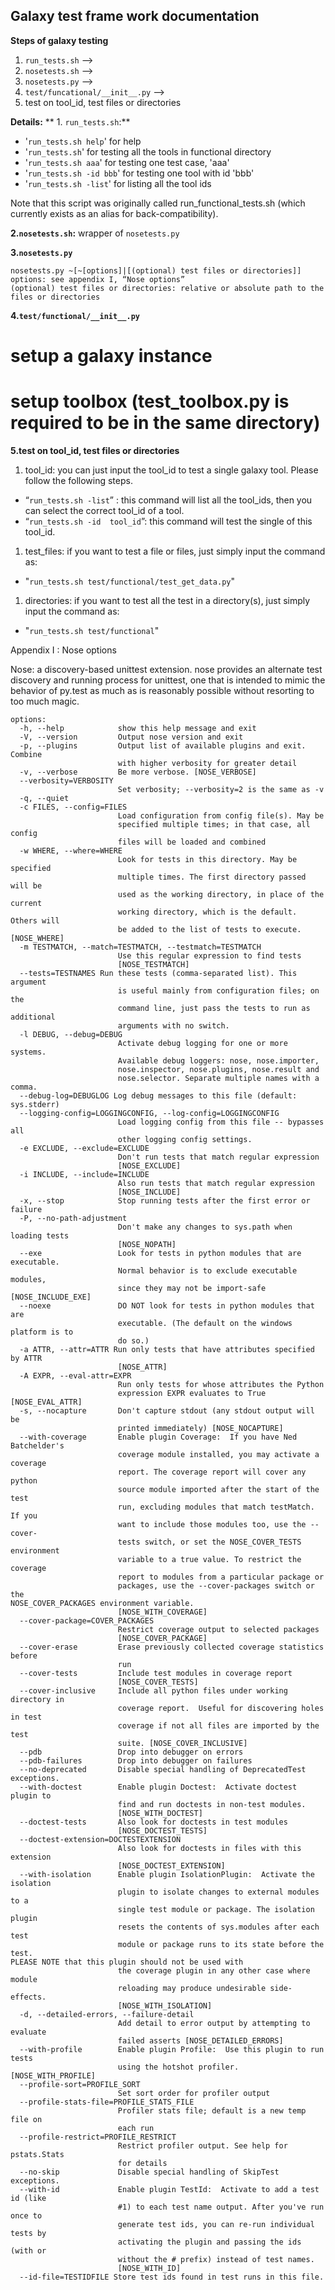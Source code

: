 ## Galaxy test frame work documentation

**Steps of galaxy testing**
1. `run_tests.sh` -->
1. `nosetests.sh` -->
1. `nosetests.py` -->
1. `test/funcational/__init__.py` -->
1. test on tool_id, test files or directories

**Details:**
** 1. `run_tests.sh`:**
* '`run_tests.sh help`' for help
* '`run_tests.sh`'		for testing all the tools in functional directory
*  '`run_tests.sh aaa`'		for testing one test case, 'aaa'
* '`run_tests.sh -id bbb`'	for testing one tool with id 'bbb'
*  '`run_tests.sh -list`'		for listing all the tool ids

Note that this script was originally called run_functional_tests.sh (which currently exists as an alias for back-compatibility).

**2.`nosetests.sh`:** wrapper of `nosetests.py`

**3.`nosetests.py`**
```
nosetests.py ~[~[options]|[(optional) test files or directories]]
options: see appendix I, “Nose options”
(optional) test files or directories: relative or absolute path to the files or directories
```


**4.`test/functional/__init__.py`**
# setup a galaxy instance
# setup toolbox (test_toolbox.py is required to be in the same directory)

**5.test on tool_id, test files or directories**

1. tool_id: you can just input the tool_id to test a single galaxy tool. Please follow the following steps.
  * “`run_tests.sh -list`” : this command will list all the tool_ids, then you can select the correct tool_id of a tool.
  * “`run_tests.sh -id  tool_id`”: this command will test the single of this tool_id.
1. test_files: if you want to test a file or files, just simply input the command as:
  * "`run_tests.sh test/functional/test_get_data.py`"
1. directories: if you want to test all the test in a directory(s), just simply input the command as:
  * "`run_tests.sh test/functional`"

Appendix I : Nose options

Nose: a discovery-based unittest extension. nose provides an alternate test discovery and running process for unittest, one that is intended to mimic the behavior of py.test as much as is reasonably possible without resorting to too much magic.

```
options:
  -h, --help            show this help message and exit
  -V, --version         Output nose version and exit
  -p, --plugins         Output list of available plugins and exit. Combine
                        with higher verbosity for greater detail
  -v, --verbose         Be more verbose. [NOSE_VERBOSE]
  --verbosity=VERBOSITY
                        Set verbosity; --verbosity=2 is the same as -v
  -q, --quiet           
  -c FILES, --config=FILES
                        Load configuration from config file(s). May be
                        specified multiple times; in that case, all config
                        files will be loaded and combined
  -w WHERE, --where=WHERE
                        Look for tests in this directory. May be specified
                        multiple times. The first directory passed will be
                        used as the working directory, in place of the current
                        working directory, which is the default. Others will
                        be added to the list of tests to execute. [NOSE_WHERE]
  -m TESTMATCH, --match=TESTMATCH, --testmatch=TESTMATCH
                        Use this regular expression to find tests
                        [NOSE_TESTMATCH]
  --tests=TESTNAMES Run these tests (comma-separated list). This argument
                        is useful mainly from configuration files; on the
                        command line, just pass the tests to run as additional
                        arguments with no switch.
  -l DEBUG, --debug=DEBUG
                        Activate debug logging for one or more systems.
                        Available debug loggers: nose, nose.importer,
                        nose.inspector, nose.plugins, nose.result and
                        nose.selector. Separate multiple names with a comma.
  --debug-log=DEBUGLOG Log debug messages to this file (default: sys.stderr)
  --logging-config=LOGGINGCONFIG, --log-config=LOGGINGCONFIG
                        Load logging config from this file -- bypasses all
                        other logging config settings.
  -e EXCLUDE, --exclude=EXCLUDE
                        Don't run tests that match regular expression
                        [NOSE_EXCLUDE]
  -i INCLUDE, --include=INCLUDE
                        Also run tests that match regular expression
                        [NOSE_INCLUDE]
  -x, --stop            Stop running tests after the first error or failure
  -P, --no-path-adjustment
                        Don't make any changes to sys.path when loading tests
                        [NOSE_NOPATH]
  --exe                 Look for tests in python modules that are executable.
                        Normal behavior is to exclude executable modules,
                        since they may not be import-safe [NOSE_INCLUDE_EXE]
  --noexe               DO NOT look for tests in python modules that are
                        executable. (The default on the windows platform is to
                        do so.)
  -a ATTR, --attr=ATTR Run only tests that have attributes specified by ATTR
                        [NOSE_ATTR]
  -A EXPR, --eval-attr=EXPR
                        Run only tests for whose attributes the Python
                        expression EXPR evaluates to True [NOSE_EVAL_ATTR]
  -s, --nocapture       Don't capture stdout (any stdout output will be
                        printed immediately) [NOSE_NOCAPTURE]
  --with-coverage       Enable plugin Coverage:  If you have Ned Batchelder's
                        coverage module installed, you may activate a coverage
                        report. The coverage report will cover any python
                        source module imported after the start of the test
                        run, excluding modules that match testMatch. If you
                        want to include those modules too, use the --cover-
                        tests switch, or set the NOSE_COVER_TESTS environment
                        variable to a true value. To restrict the coverage
                        report to modules from a particular package or
                        packages, use the --cover-packages switch or the
NOSE_COVER_PACKAGES environment variable.
                        [NOSE_WITH_COVERAGE]
  --cover-package=COVER_PACKAGES
                        Restrict coverage output to selected packages
                        [NOSE_COVER_PACKAGE]
  --cover-erase         Erase previously collected coverage statistics before
                        run
  --cover-tests         Include test modules in coverage report
                        [NOSE_COVER_TESTS]
  --cover-inclusive     Include all python files under working directory in
                        coverage report.  Useful for discovering holes in test
                        coverage if not all files are imported by the test
                        suite. [NOSE_COVER_INCLUSIVE]
  --pdb                 Drop into debugger on errors
  --pdb-failures        Drop into debugger on failures
  --no-deprecated       Disable special handling of DeprecatedTest exceptions.
  --with-doctest        Enable plugin Doctest:  Activate doctest plugin to
                        find and run doctests in non-test modules.
                        [NOSE_WITH_DOCTEST]
  --doctest-tests       Also look for doctests in test modules
                        [NOSE_DOCTEST_TESTS]
  --doctest-extension=DOCTESTEXTENSION
                        Also look for doctests in files with this extension
                        [NOSE_DOCTEST_EXTENSION]
  --with-isolation      Enable plugin IsolationPlugin:  Activate the isolation
                        plugin to isolate changes to external modules to a
                        single test module or package. The isolation plugin
                        resets the contents of sys.modules after each test
                        module or package runs to its state before the test.
PLEASE NOTE that this plugin should not be used with
                        the coverage plugin in any other case where module
                        reloading may produce undesirable side-effects.
                        [NOSE_WITH_ISOLATION]
  -d, --detailed-errors, --failure-detail
                        Add detail to error output by attempting to evaluate
                        failed asserts [NOSE_DETAILED_ERRORS]
  --with-profile        Enable plugin Profile:  Use this plugin to run tests
                        using the hotshot profiler.   [NOSE_WITH_PROFILE]
  --profile-sort=PROFILE_SORT
                        Set sort order for profiler output
  --profile-stats-file=PROFILE_STATS_FILE
                        Profiler stats file; default is a new temp file on
                        each run
  --profile-restrict=PROFILE_RESTRICT
                        Restrict profiler output. See help for pstats.Stats
                        for details
  --no-skip             Disable special handling of SkipTest exceptions.
  --with-id             Enable plugin TestId:  Activate to add a test id (like
                        #1) to each test name output. After you've run once to
                        generate test ids, you can re-run individual tests by
                        activating the plugin and passing the ids (with or
                        without the # prefix) instead of test names.
                        [NOSE_WITH_ID]
  --id-file=TESTIDFILE Store test ids found in test runs in this file.
```
